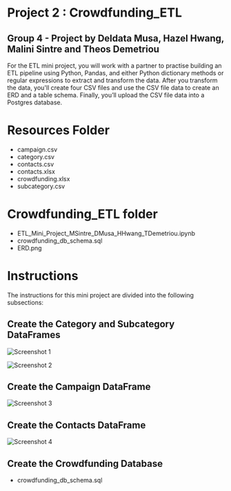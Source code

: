 # Project 2 : Crowdfunding_ETL
## Group 4 - Project by Deldata Musa, Hazel Hwang, Malini Sintre and Theos Demetriou

For the ETL mini project, you will work with a partner to practise building an ETL pipeline using Python, Pandas, and either Python dictionary methods or regular expressions to extract and transform the data. After you transform the data, you'll create four CSV files and use the CSV file data to create an ERD and a table schema. Finally, you’ll upload the CSV file data into a Postgres database.

# Resources Folder
- campaign.csv
- category.csv
- contacts.csv
- contacts.xlsx
- crowdfunding.xlsx
- subcategory.csv

# Crowdfunding_ETL folder
- ETL_Mini_Project_MSintre_DMusa_HHwang_TDemetriou.ipynb
- crowdfunding_db_schema.sql
- ERD.png

# Instructions
The instructions for this mini project are divided into the following subsections:

## Create the Category and Subcategory DataFrames
![Screenshot 1](https://github.com/Kapedes/Crowdfunding_ETL/assets/149857428/0cd604f3-5ab3-4604-b139-e14a47a21b6d)

![Screenshot 2](https://github.com/Kapedes/Crowdfunding_ETL/assets/149857428/77f67e72-c692-4bf6-b040-05a29cbefb63)
  
## Create the Campaign DataFrame
![Screenshot 3](https://github.com/Kapedes/Crowdfunding_ETL/assets/149857428/69f7b077-9932-4dcc-8ba2-07e2b40330c1)

## Create the Contacts DataFrame
![Screenshot 4](https://github.com/Kapedes/Crowdfunding_ETL/assets/149857428/be90120f-b13f-4a25-b676-5b7c5d1e2306)
  
## Create the Crowdfunding Database
  - crowdfunding_db_schema.sql 
